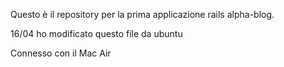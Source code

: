 Questo è il repository per la prima applicazione rails alpha-blog.

16/04 ho modificato questo file da ubuntu

Connesso con il Mac Air
